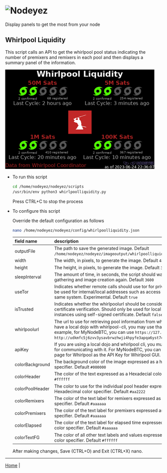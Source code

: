 # ![Nodeyez](../images/nodeyez.svg)
Display panels to get the most from your node

## Whirlpool Liquidity

This script calls an API to get the whirlpool pool status indicating the number
of premixers and remixers in each pool and then displays a summary panel of
the information.

![sample whirlpool liquidity display](../images/whirlpoolliquidity.png)

* To run this script

   ```sh
   cd /home/nodeyez/nodeyez/scripts
   /usr/bin/env python3 whirlpoolliquidity.py
   ```

   Press CTRL+C to stop the process

* To configure this script

   Override the default configuration as follows

   ```sh
   nano /home/nodeyez/nodeyez/config/whirlpoolliquidity.json
   ```

   | field name | description |
   | --- | --- |
   | outputFile | The path to save the generated image. Default `/home/nodeyez/nodeyez/imageoutput/whirlpoolliquidity.png` |
   | width | The width, in pixels, to generate the image. Default `480` |
   | height | The height, in pixels, to generate the image. Default `320` |
   | sleepInterval | The amount of time, in seconds, the script should wait before data gathering and image creation again. Default `3600` |
   | useTor | Indicates whether remote calls should use tor for privacy. This should not be used for internal/local addresses such as access to whirlpool cli on same system. Experimental. Default `true` |
   | isTrusted | Indicates whether the whirlpoolurl should be considered trusted and skip certificate verification. Should only be used for local dojo and whirlpool cli instances using self-signed certificate. Default `false` |
   | whirlpoolurl | The url to use for retrieving pool information from whirlpool instance. If you have a local dojo with whirlpool-cli, you may use that server here.  For example, for MyNodeBTC, you can use `https://127.0.0.1:8899`.  Default: `http://udkmfc5j6zvv3ysavbrwzhwji4hpyfe3apqa6yst7c7l32mygf65g4ad.onion` |
   | apiKey | If you are using a local dojo and whirlpool cli, you must specify the apiKey for communicating with it.  For MyNodeBTC, you can find this on the info page for Whirlpool as the API Key for Whirlpool GUI. Default _none_ |
   | colorBackground | The background color of the image expressed as a hexadecimal color specifier. Default `#000000` |
   | colorHeader | The color of the text expressed as a Hexadecial color specifier. Default `#ffffff` |
   | colorPoolHeader | The color to use for the individual pool header expressed as a Hexadecimal color specifier. Default `#aa2222` |
   | colorRemixers | The color of the text label for remixers expressed as a Hexadecimal color specifier. Default `#aaaaaa` |
   | colorPremixers | The color of the text label for premixers expressed as a Hexadecimal color specifier. Default `#aaaaaa` |
   | colorElapsed | The color of the text label for elapsed time expressed as a Hexadecimal color specifier. Default `#aaaaaa` |
   | colorTextFG | The color of all other text labels and values expressed as a Hexadecimal color specifier. Default `#ffffff` |

   After making changes, Save (CTRL+O) and Exit (CTRL+X) nano.


---

[Home](../) | 

